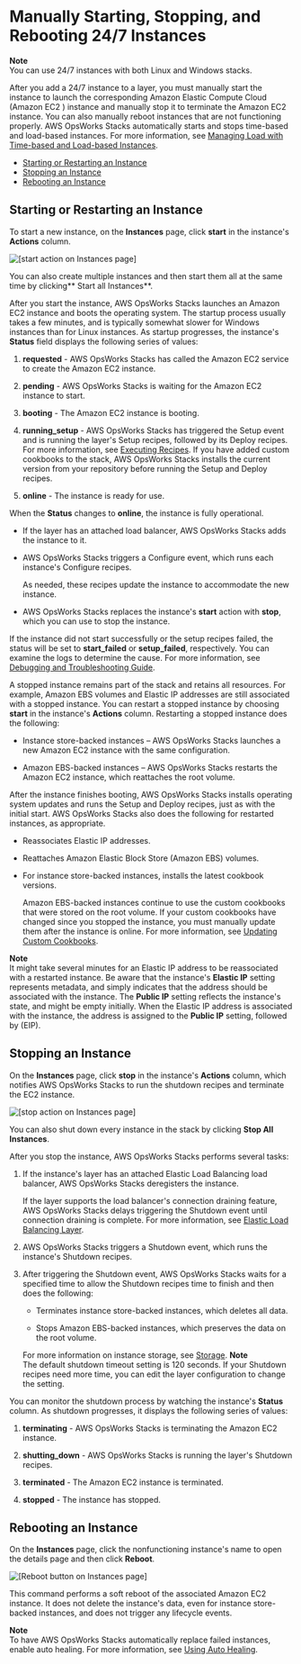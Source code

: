 # Manually Starting, Stopping, and Rebooting 24/7 Instances<a name="workinginstances-starting"></a>

**Note**  
You can use 24/7 instances with both Linux and Windows stacks\. 

After you add a 24/7 instance to a layer, you must manually start the instance to launch the corresponding Amazon Elastic Compute Cloud \(Amazon EC2 \) instance and manually stop it to terminate the Amazon EC2 instance\. You can also manually reboot instances that are not functioning properly\. AWS OpsWorks Stacks automatically starts and stops time\-based and load\-based instances\. For more information, see [Managing Load with Time\-based and Load\-based Instances](workinginstances-autoscaling.md)\.


+ [Starting or Restarting an Instance](#workinginstances-starting-start)
+ [Stopping an Instance](#workinginstances-starting-stop)
+ [Rebooting an Instance](#workinginstances-starting-reboot)

## Starting or Restarting an Instance<a name="workinginstances-starting-start"></a>

To start a new instance, on the **Instances** page, click **start** in the instance's **Actions** column\.

![\[start action on Instances page\]](http://docs.aws.amazon.com/opsworks/latest/userguide/images/start_instance.png)

You can also create multiple instances and then start them all at the same time by clicking** Start all Instances**\.

After you start the instance, AWS OpsWorks Stacks launches an Amazon EC2 instance and boots the operating system\. The startup process usually takes a few minutes, and is typically somewhat slower for Windows instances than for Linux instances\. As startup progresses, the instance's **Status** field displays the following series of values: 

1. **requested** \- AWS OpsWorks Stacks has called the Amazon EC2 service to create the Amazon EC2 instance\.

1. **pending** \- AWS OpsWorks Stacks is waiting for the Amazon EC2 instance to start\.

1. **booting** \- The Amazon EC2 instance is booting\.

1. **running\_setup** \- AWS OpsWorks Stacks has triggered the Setup event and is running the layer's Setup recipes, followed by its Deploy recipes\. For more information, see [Executing Recipes](workingcookbook-executing.md)\. If you have added custom cookbooks to the stack, AWS OpsWorks Stacks installs the current version from your repository before running the Setup and Deploy recipes\.

1. **online** \- The instance is ready for use\.

When the **Status** changes to **online**, the instance is fully operational\.

+ If the layer has an attached load balancer, AWS OpsWorks Stacks adds the instance to it\.

+ AWS OpsWorks Stacks triggers a Configure event, which runs each instance's Configure recipes\.

  As needed, these recipes update the instance to accommodate the new instance\.

+ AWS OpsWorks Stacks replaces the instance's **start** action with **stop**, which you can use to stop the instance\. 

If the instance did not start successfully or the setup recipes failed, the status will be set to **start\_failed** or **setup\_failed**, respectively\. You can examine the logs to determine the cause\. For more information, see [Debugging and Troubleshooting Guide](troubleshoot.md)\.

A stopped instance remains part of the stack and retains all resources\. For example, Amazon EBS volumes and Elastic IP addresses are still associated with a stopped instance\. You can restart a stopped instance by choosing **start** in the instance's **Actions** column\. Restarting a stopped instance does the following:

+ Instance store\-backed instances – AWS OpsWorks Stacks launches a new Amazon EC2 instance with the same configuration\.

+ Amazon EBS\-backed instances – AWS OpsWorks Stacks restarts the Amazon EC2 instance, which reattaches the root volume\.

After the instance finishes booting, AWS OpsWorks Stacks installs operating system updates and runs the Setup and Deploy recipes, just as with the initial start\. AWS OpsWorks Stacks also does the following for restarted instances, as appropriate\.

+ Reassociates Elastic IP addresses\.

+ Reattaches Amazon Elastic Block Store \(Amazon EBS\) volumes\.

+ For instance store\-backed instances, installs the latest cookbook versions\.

  Amazon EBS\-backed instances continue to use the custom cookbooks that were stored on the root volume\. If your custom cookbooks have changed since you stopped the instance, you must manually update them after the instance is online\. For more information, see [Updating Custom Cookbooks](workingcookbook-installingcustom-enable-update.md)\. 

**Note**  
It might take several minutes for an Elastic IP address to be reassociated with a restarted instance\. Be aware that the instance's **Elastic IP** setting represents metadata, and simply indicates that the address should be associated with the instance\. The **Public IP** setting reflects the instance's state, and might be empty initially\. When the Elastic IP address is associated with the instance, the address is assigned to the **Public IP** setting, followed by \(EIP\)\.

## Stopping an Instance<a name="workinginstances-starting-stop"></a>

On the **Instances** page, click **stop** in the instance's **Actions** column, which notifies AWS OpsWorks Stacks to run the shutdown recipes and terminate the EC2 instance\. 

![\[stop action on Instances page\]](http://docs.aws.amazon.com/opsworks/latest/userguide/images/stop_instance.png)

You can also shut down every instance in the stack by clicking **Stop All Instances**\. 

After you stop the instance, AWS OpsWorks Stacks performs several tasks:

1. If the instance's layer has an attached Elastic Load Balancing load balancer, AWS OpsWorks Stacks deregisters the instance\.

   If the layer supports the load balancer's connection draining feature, AWS OpsWorks Stacks delays triggering the Shutdown event until connection draining is complete\. For more information, see [Elastic Load Balancing Layer](layers-elb.md)\.

1. AWS OpsWorks Stacks triggers a Shutdown event, which runs the instance's Shutdown recipes\.

1. After triggering the Shutdown event, AWS OpsWorks Stacks waits for a specified time to allow the Shutdown recipes time to finish and then does the following:

   + Terminates instance store\-backed instances, which deletes all data\.

   + Stops Amazon EBS\-backed instances, which preserves the data on the root volume\.

   For more information on instance storage, see [Storage](http://docs.aws.amazon.com/AWSEC2/latest/UserGuide/Storage.html)\.
**Note**  
The default shutdown timeout setting is 120 seconds\. If your Shutdown recipes need more time, you can edit the layer configuration to change the setting\.

You can monitor the shutdown process by watching the instance's **Status** column\. As shutdown progresses, it displays the following series of values: 

1. **terminating** \- AWS OpsWorks Stacks is terminating the Amazon EC2 instance\.

1. **shutting\_down** \- AWS OpsWorks Stacks is running the layer's Shutdown recipes\.

1. **terminated** \- The Amazon EC2 instance is terminated\.

1. **stopped** \- The instance has stopped\.

## Rebooting an Instance<a name="workinginstances-starting-reboot"></a>

On the **Instances** page, click the nonfunctioning instance's name to open the details page and then click **Reboot**\. 

![\[Reboot button on Instances page\]](http://docs.aws.amazon.com/opsworks/latest/userguide/images/reboot_instance.png)

This command performs a soft reboot of the associated Amazon EC2 instance\. It does not delete the instance's data, even for instance store\-backed instances, and does not trigger any lifecycle events\.

**Note**  
To have AWS OpsWorks Stacks automatically replace failed instances, enable auto healing\. For more information, see [Using Auto Healing](workinginstances-autohealing.md)\.